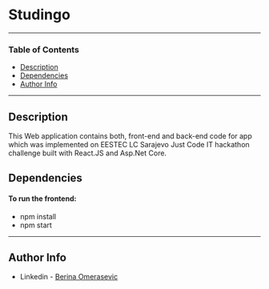 # Studingo
---


### Table of Contents

- [Description](#description)
- [Dependencies](#dependencies)
- [Author Info](#author-info)

---

## Description

This Web application contains both, front-end and back-end code for app which was implemented on EESTEC LC Sarajevo Just Code IT hackathon challenge built with React.JS and Asp.Net Core. 

## Dependencies

#### To run the frontend:
* npm install
* npm start

---

## Author Info

- Linkedin - [Berina Omerasevic](https://www.linkedin.com/in/berina-omera%C5%A1evi%C4%87-1a11b818b/)
